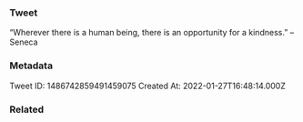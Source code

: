 ### Tweet
“Wherever there is a human being, there is an opportunity for a kindness.” – Seneca

### Metadata
Tweet ID: 1486742859491459075
Created At: 2022-01-27T16:48:14.000Z

### Related

